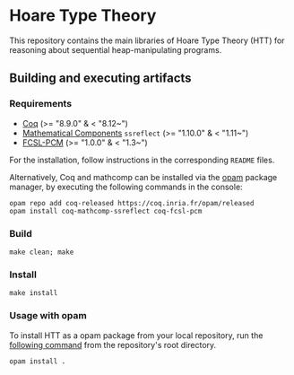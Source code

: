# Hoare Type Theory

This repository contains the main libraries of Hoare Type Theory (HTT)
for reasoning about sequential heap-manipulating programs.

## Building and executing artifacts

### Requirements 

* [Coq](https://coq.inria.fr/download) (>= "8.9.0" & < "8.12~")
* [Mathematical Components](http://math-comp.github.io/math-comp/) `ssreflect` (>= "1.10.0" & < "1.11~")
* [FCSL-PCM](https://github.com/imdea-software/fcsl-pcm) (>= "1.0.0" & < "1.3~")

For the installation, follow instructions in the corresponding
`README` files.

Alternatively, Coq and mathcomp can be installed via the [opam](https://opam.ocaml.org/doc/Install.html)
package manager, by executing the following commands in the console:

```
opam repo add coq-released https://coq.inria.fr/opam/released
opam install coq-mathcomp-ssreflect coq-fcsl-pcm
```

### Build

```
make clean; make
```

### Install

```
make install
```

### Usage with opam

To install HTT as a opam package from your local repository, run the [following command](https://opam.ocaml.org/blog/opam-install-dir/) from the repository's root directory.

```
opam install .
```
